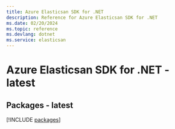 ```yaml
---
title: Azure Elasticsan SDK for .NET
description: Reference for Azure Elasticsan SDK for .NET
ms.date: 02/20/2024
ms.topic: reference
ms.devlang: dotnet
ms.service: elasticsan
---
```

# Azure Elasticsan SDK for .NET - latest
## Packages - latest
[!INCLUDE [packages](elasticsan-index.md)]